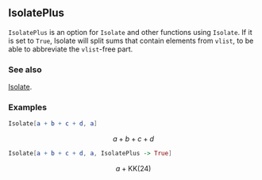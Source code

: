 ## IsolatePlus

`IsolatePlus` is an option for `Isolate` and other functions using `Isolate`. If it is set to `True`, Isolate will split sums that contain elements from `vlist`, to be able to abbreviate the `vlist`-free part.

### See also

[Isolate](Isolate).

### Examples

```mathematica
Isolate[a + b + c + d, a] 
```

$$a+b+c+d$$

```mathematica
Isolate[a + b + c + d, a, IsolatePlus -> True]
```

$$a+\text{KK}(24)$$